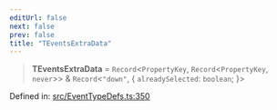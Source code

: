 ```yaml
---
editUrl: false
next: false
prev: false
title: "TEventsExtraData"
---
```


> **TEventsExtraData** = `Record`\<`PropertyKey`, `Record`\<`PropertyKey`, `never`\>\> & `Record`\<`"down"`, \{ `alreadySelected`: `boolean`; \}\>

Defined in: [src/EventTypeDefs.ts:350](https://github.com/fabricjs/fabric.js/blob/fea1b29b7495d9634e300bd4bfa43de097745805/src/EventTypeDefs.ts#L350)
